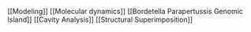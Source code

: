 [[Modeling]]
[[Molecular dynamics]]
[[Bordetella Parapertussis Genomic Island]]
[[Cavity Analysis]]
[[Structural Superimposition]]
